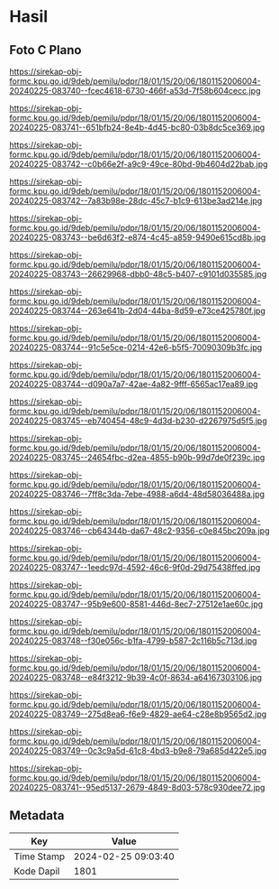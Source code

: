 # Hasil

## Foto C Plano

https://sirekap-obj-formc.kpu.go.id/9deb/pemilu/pdpr/18/01/15/20/06/1801152006004-20240225-083740--fcec4618-6730-466f-a53d-7f58b604cecc.jpg

https://sirekap-obj-formc.kpu.go.id/9deb/pemilu/pdpr/18/01/15/20/06/1801152006004-20240225-083741--651bfb24-8e4b-4d45-bc80-03b8dc5ce369.jpg

https://sirekap-obj-formc.kpu.go.id/9deb/pemilu/pdpr/18/01/15/20/06/1801152006004-20240225-083742--c0b66e2f-a9c9-49ce-80bd-9b4604d22bab.jpg

https://sirekap-obj-formc.kpu.go.id/9deb/pemilu/pdpr/18/01/15/20/06/1801152006004-20240225-083742--7a83b98e-28dc-45c7-b1c9-613be3ad214e.jpg

https://sirekap-obj-formc.kpu.go.id/9deb/pemilu/pdpr/18/01/15/20/06/1801152006004-20240225-083743--be6d63f2-e874-4c45-a859-9490e615cd8b.jpg

https://sirekap-obj-formc.kpu.go.id/9deb/pemilu/pdpr/18/01/15/20/06/1801152006004-20240225-083743--26629968-dbb0-48c5-b407-c9101d035585.jpg

https://sirekap-obj-formc.kpu.go.id/9deb/pemilu/pdpr/18/01/15/20/06/1801152006004-20240225-083744--263e641b-2d04-44ba-8d59-e73ce425780f.jpg

https://sirekap-obj-formc.kpu.go.id/9deb/pemilu/pdpr/18/01/15/20/06/1801152006004-20240225-083744--91c5e5ce-0214-42e6-b5f5-70090309b3fc.jpg

https://sirekap-obj-formc.kpu.go.id/9deb/pemilu/pdpr/18/01/15/20/06/1801152006004-20240225-083744--d090a7a7-42ae-4a82-9fff-6565ac17ea89.jpg

https://sirekap-obj-formc.kpu.go.id/9deb/pemilu/pdpr/18/01/15/20/06/1801152006004-20240225-083745--eb740454-48c9-4d3d-b230-d2267975d5f5.jpg

https://sirekap-obj-formc.kpu.go.id/9deb/pemilu/pdpr/18/01/15/20/06/1801152006004-20240225-083745--24654fbc-d2ea-4855-b90b-99d7de0f239c.jpg

https://sirekap-obj-formc.kpu.go.id/9deb/pemilu/pdpr/18/01/15/20/06/1801152006004-20240225-083746--7ff8c3da-7ebe-4988-a6d4-48d58036488a.jpg

https://sirekap-obj-formc.kpu.go.id/9deb/pemilu/pdpr/18/01/15/20/06/1801152006004-20240225-083746--cb64344b-da67-48c2-9356-c0e845bc209a.jpg

https://sirekap-obj-formc.kpu.go.id/9deb/pemilu/pdpr/18/01/15/20/06/1801152006004-20240225-083747--1eedc97d-4592-46c6-9f0d-29d75438ffed.jpg

https://sirekap-obj-formc.kpu.go.id/9deb/pemilu/pdpr/18/01/15/20/06/1801152006004-20240225-083747--95b9e600-8581-446d-8ec7-27512e1ae60c.jpg

https://sirekap-obj-formc.kpu.go.id/9deb/pemilu/pdpr/18/01/15/20/06/1801152006004-20240225-083748--f30e056c-b1fa-4799-b587-2c116b5c713d.jpg

https://sirekap-obj-formc.kpu.go.id/9deb/pemilu/pdpr/18/01/15/20/06/1801152006004-20240225-083748--e84f3212-9b39-4c0f-8634-a64167303106.jpg

https://sirekap-obj-formc.kpu.go.id/9deb/pemilu/pdpr/18/01/15/20/06/1801152006004-20240225-083749--275d8ea6-f6e9-4829-ae64-c28e8b9565d2.jpg

https://sirekap-obj-formc.kpu.go.id/9deb/pemilu/pdpr/18/01/15/20/06/1801152006004-20240225-083749--0c3c9a5d-61c8-4bd3-b9e8-79a685d422e5.jpg

https://sirekap-obj-formc.kpu.go.id/9deb/pemilu/pdpr/18/01/15/20/06/1801152006004-20240225-083741--95ed5137-2679-4849-8d03-578c930dee72.jpg


## Metadata

| Key        | Value               |
| ---------- | ------------------- |
| Time Stamp | 2024-02-25 09:03:40 |
| Kode Dapil | 1801                |




